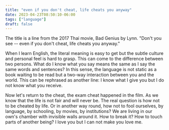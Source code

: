 ```yaml
---
title: "even if you don't cheat, life cheats you anyway"
date: 2023-04-23T08:50:10-06:00
tags: ["language"]
draft: false
---
```


The title is a line from the 2017 Thai movie, Bad Genius by Lynn. "Don't you see -- even if you don't cheat, life cheats you anyway."

When I learn English, the literal meaning is easy to get but the subtle culture and personal feel is hard to grasp. This can come to the difference between two persons. What do I know what you say means the same as I say the same words and sentences? In this sense, the language is not static as a book waiting to be read but a two-way interaction between you and the world. This can be rephrased as another line: I know what I give you but I do not know what you receive.

Now let's return to the cheat, the exam cheat happened in the film. As we know that the life is not fair and will never be. The real question is how not to be cheated by life. Or in another way round, how not to fool ourselves, by language, by schooling, by movies, by institutions? We are living in our own's chamber with invisible walls around it. How to break it? How to touch parts of another being? I love you but I can not make you love me.

